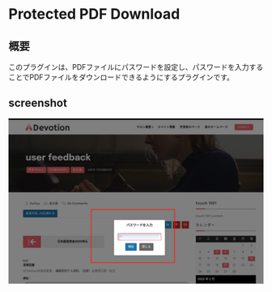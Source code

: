 # Protected PDF Download

## 概要

このプラグインは、PDFファイルにパスワードを設定し、パスワードを入力することでPDFファイルをダウンロードできるようにするプラグインです。

## screenshot

![](./docs/images1/frontImage-1.png)
